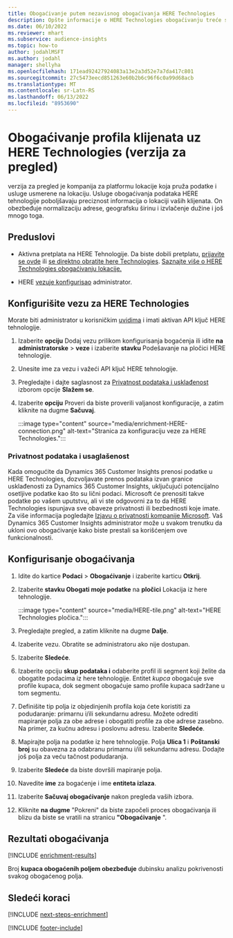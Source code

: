 ```yaml
---
title: Obogaćivanje putem nezavisnog obogaćivanja HERE Technologies
description: Opšte informacije o HERE Technologies obogaćivanju treće strane.
ms.date: 06/10/2022
ms.reviewer: mhart
ms.subservice: audience-insights
ms.topic: how-to
author: jodahlMSFT
ms.author: jodahl
manager: shellyha
ms.openlocfilehash: 171ead92427924083a13e2a3d52e7a7da417c801
ms.sourcegitcommit: 27c5473eecd851263e60b2b6c96f6c0a99d68acb
ms.translationtype: MT
ms.contentlocale: sr-Latn-RS
ms.lasthandoff: 06/13/2022
ms.locfileid: "8953690"
---
```

# <a name="enrichment-of-customer-profiles-with-here-technologies-preview"></a>Obogaćivanje profila klijenata uz HERE Technologies (verzija za pregled)

verzija za pregled je kompanija za platformu lokacije koja pruža podatke i usluge usmerene na lokaciju. Usluge obogaćivanja podataka HERE tehnologije poboljšavaju preciznost informacija o lokaciji vaših klijenata. On obezbeđuje normalizaciju adrese, geografsku širinu i izvlačenje dužine i još mnogo toga.

## <a name="prerequisites"></a>Preduslovi

- Aktivna pretplata na HERE Tehnologije. Da biste dobili pretplatu, [prijavite se ovde](https://developer.here.com/sign-up?utm_medium=referral&utm_source=Microsoft-Dynamics-CI&create=Freemium-Basic) ili [se direktno obratite here Technologies](https://developer.here.com/help?utm_medium=referral&utm_source=Microsoft-Dynamics-CI#how-can-we-help-you). [Saznajte više o HERE Technologies obogaćivanju lokacije.](https://developer.here.com/location-enrichment?cid=Dev-MicrosoftDynamics-DB-0-Dev-&utm_source=MicrosoftDynamics&utm_medium=referral&utm_campaign=Online_Dev_ReferralMicrosoft)

- HERE [vezu](connections.md)[je konfigurisao](#configure-the-connection-for-here-technologies) administrator.

## <a name="configure-the-connection-for-here-technologies"></a>Konfigurišite vezu za HERE Technologies

Morate biti administrator u korisničkim [uvidima](permissions.md#admin) i imati aktivan API ključ HERE tehnologije.

1. Izaberite **opciju** Dodaj vezu prilikom konfigurisanja bogaćenja ili idite **na administratorske** > **veze** i izaberite **stavku** Podešavanje na pločici HERE tehnologije.

1. Unesite ime za vezu i važeći API ključ HERE tehnologije.

1. Pregledajte i dajte saglasnost za [Privatnost podataka i usklađenost](#data-privacy-and-compliance) izborom opcije **Slažem se**.

1. Izaberite **opciju** Proveri da biste proverili valjanost konfiguracije, a zatim kliknite na dugme **Sačuvaj**.

   :::image type="content" source="media/enrichment-HERE-connection.png" alt-text="Stranica za konfiguraciju veze za HERE Technologies.":::

### <a name="data-privacy-and-compliance"></a>Privatnost podataka i usaglašenost

Kada omogućite da Dynamics 365 Customer Insights prenosi podatke u HERE Technologies, dozvoljavate prenos podataka izvan granice usklađenosti za Dynamics 365 Customer Insights, uključujući potencijalno osetljive podatke kao što su lični podaci. Microsoft će prenositi takve podatke po vašem uputstvu, ali vi ste odgovorni za to da HERE Technologies ispunjava sve obaveze privatnosti ili bezbednosti koje imate. Za više informacija pogledajte [Izjavu o privatnosti kompanije Microsoft](https://go.microsoft.com/fwlink/?linkid=396732).
Vaš Dynamics 365 Customer Insights administrator može u svakom trenutku da ukloni ovo obogaćivanje kako biste prestali sa korišćenjem ove funkcionalnosti.

## <a name="configure-the-enrichment"></a>Konfigurisanje obogaćivanja

1. Idite do kartice **Podaci** > **Obogaćivanje** i izaberite karticu **Otkrij**.

1. Izaberite **stavku Obogati moje podatke** na **pločici** Lokacija iz here tehnologije.

   :::image type="content" source="media/HERE-tile.png" alt-text="HERE Technologies pločica.":::

1. Pregledajte pregled, a zatim kliknite na dugme **Dalje**.

1. Izaberite vezu. Obratite se administratoru ako nije dostupan.

1. Izaberite **Sledeće**.

1. Izaberite opciju **skup podataka i** odaberite profil ili segment koji želite da obogatite podacima iz here tehnologije. Entitet *kupca* obogaćuje sve profile kupaca, dok segment obogaćuje samo profile kupaca sadržane u tom segmentu.

1. Definišite tip polja iz objedinjenih profila koja ćete koristiti za podudaranje: primarnu i/ili sekundarnu adresu. Možete odrediti mapiranje polja za obe adrese i obogatiti profile za obe adrese zasebno. Na primer, za kućnu adresu i poslovnu adresu. Izaberite **Sledeće**.

1. Mapirajte polja na podatke iz here tehnologije. Polja **Ulica 1** i **Poštanski broj** su obavezna za odabranu primarnu i/ili sekundarnu adresu. Dodajte još polja za veću tačnost podudaranja.

1. Izaberite **Sledeće** da biste dovršili mapiranje polja.

1. Navedite **ime** za bogaćenje i ime **entiteta izlaza**.

1. Izaberite **Sačuvaj obogaćivanje** nakon pregleda vaših izbora.

1. Kliknite **na dugme** "Pokreni" da biste započeli proces obogaćivanja ili blizu da biste se vratili na stranicu **"Obogaćivanje** ".

## <a name="enrichment-results"></a>Rezultati obogaćivanja

[!INCLUDE [enrichment-results](includes/enrichment-results.md)]

Broj **kupaca obogaćenih poljem obezbeđuje** dubinsku analizu pokrivenosti svakog obogaćenog polja.

## <a name="next-steps"></a>Sledeći koraci

[!INCLUDE [next-steps-enrichment](includes/next-steps-enrichment.md)]

[!INCLUDE [footer-include](includes/footer-banner.md)]
